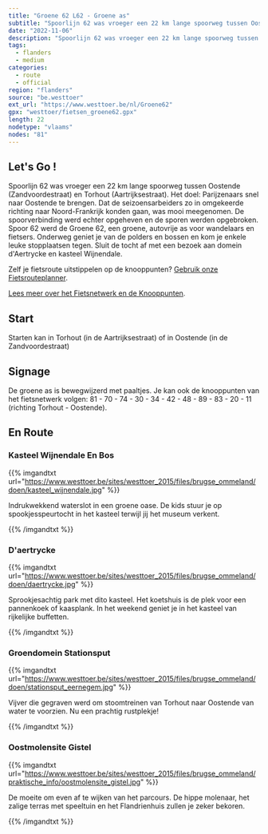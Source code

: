 ```yaml
---
title: "Groene 62 L62 - Groene as"
subtitle: "Spoorlijn 62 was vroeger een 22 km lange spoorweg tussen Oostende (Zandvoordestraat) en Torhout (Aartrijksestraat)"
date: "2022-11-06"
description: "Spoorlijn 62 was vroeger een 22 km lange spoorweg tussen Oostende (Zandvoordestraat) en Torhout (Aartrijksestraat)" 
tags:
  - flanders
  - medium
categories: 
  - route
  - official
region: "flanders"
source: "be.westtoer"
ext_url: "https://www.westtoer.be/nl/Groene62"
gpx: "westtoer/fietsen_groene62.gpx"
length: 22
nodetype: "vlaams"
nodes: "81"
---
```


## Let's Go !

Spoorlijn 62 was vroeger een 22 km lange spoorweg tussen Oostende (Zandvoordestraat) en Torhout (Aartrijksestraat). Het doel: Parijzenaars snel naar Oostende te brengen. Dat de seizoensarbeiders zo in omgekeerde richting naar Noord-Frankrijk konden gaan, was mooi meegenomen. De spoorverbinding werd echter opgeheven en de sporen werden opgebroken. Spoor 62 werd de Groene 62, een groene, autovrije as voor wandelaars en fietsers. Onderweg geniet je van de polders en bossen en kom je enkele leuke stopplaatsen tegen. Sluit de tocht af met een bezoek aan domein d'Aertrycke en kasteel Wijnendale.

Zelf je fietsroute uitstippelen op de knooppunten? [Gebruik onze Fietsrouteplanner](http://www.westtoer.be/nl/fietsrouteplanner).

[Lees meer over het Fietsnetwerk en de Knooppunten](http://www.westtoer.be/nl/inspiratie/fietsnetwerk).

## Start 

Starten kan in Torhout (in de Aartrijksestraat) of in Oostende (in de Zandvoordestraat)

## Signage

De groene as is bewegwijzerd met paaltjes. Je kan ook de knooppunten van het fietsnetwerk volgen: 81 - 70 - 74 - 30 - 34 - 42 - 48 - 89 - 83 - 20 - 11 (richting Torhout - Oostende).

## En Route

### Kasteel Wijnendale En Bos

{{% imgandtxt url="https://www.westtoer.be/sites/westtoer_2015/files/brugse_ommeland/doen/kasteel_wijnendale.jpg" %}}

Indrukwekkend waterslot in een groene oase. De kids stuur je op spookjesspeurtocht in het kasteel terwijl jij het museum verkent.

{{% /imgandtxt %}}

### D'aertrycke

{{% imgandtxt url="https://www.westtoer.be/sites/westtoer_2015/files/brugse_ommeland/doen/daertrycke.jpg" %}}

Sprookjesachtig park met dito kasteel. Het koetshuis is de plek voor een pannenkoek of kaasplank. In het weekend geniet je in het kasteel van rijkelijke buffetten.

{{% /imgandtxt %}}

### Groendomein Stationsput

{{% imgandtxt url="https://www.westtoer.be/sites/westtoer_2015/files/brugse_ommeland/doen/stationsput_eernegem.jpg" %}}

Vijver die gegraven werd om stoomtreinen van Torhout naar Oostende van water te voorzien. Nu een prachtig rustplekje!

{{% /imgandtxt %}}

### Oostmolensite Gistel

{{% imgandtxt url="https://www.westtoer.be/sites/westtoer_2015/files/brugse_ommeland/praktische_info/oostmolensite_gistel.jpg" %}}

De moeite om even af te wijken van het parcours. De hippe molenaar, het zalige terras met speeltuin en het Flandrienhuis zullen je zeker bekoren.

{{% /imgandtxt %}}